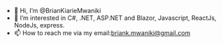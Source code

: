 - 👋 Hi, I’m @BrianKiarieMwaniki
- 👀 I’m interested in  C#, .NET, ASP.NET and Blazor, Javascript, ReactJs, NodeJs, express.
- 📫 How to reach me via my email:briank.mwaniki@gmail.com

<!---
BrianKiarieMwaniki/BrianKiarieMwaniki is a ✨ special ✨ repository because its `README.md` (this file) appears on your GitHub profile.
You can click the Preview link to take a look at your changes.
--->
